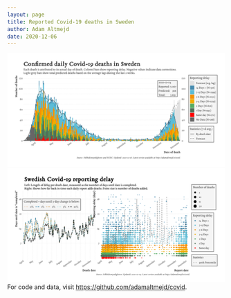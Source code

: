 ```yaml
---
layout: page
title: Reported Covid-19 deaths in Sweden
author: Adam Altmejd
date: 2020-12-06
---
```


![Graph of Swedish Covid-19 deaths with reporting delay.](deaths_lag_sweden_2020-12-06.png "Swedish Covid-19 deaths.")
![Graph of Swedish Covid-19 reporting delay in daily deaths.](lag_trend_sweden_2020-12-06.png "Trend in Swedish Covid-19 mortality reporting delay.")
For code and data, visit <https://github.com/adamaltmejd/covid>.
